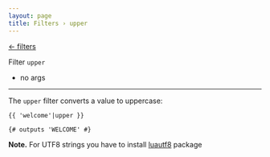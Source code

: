 ```yaml
---
layout: page
title: Filters › upper
---
```


[← filters](./../filters.md)

<!-- {% raw %} -->

Filter `upper`
* no args

---

The `upper` filter converts a value to uppercase:

```twig
{{ 'welcome'|upper }}

{# outputs 'WELCOME' #}
```

**Note.** For UTF8 strings you have to install [luautf8](https://luarocks.org/modules/dannote/utf8) package

<!-- {% endraw %} -->